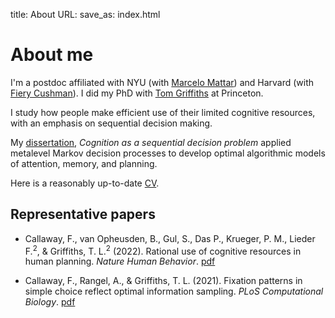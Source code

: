 title: About
URL: 
save_as: index.html

# About me

I'm a postdoc affiliated with NYU (with [Marcelo Mattar](https://mattarlab.ucsd.edu/)) and Harvard (with [Fiery Cushman](https://cushmanlab.fas.harvard.edu/)). I did my PhD with [Tom Griffiths](http://cocosci.princeton.edu) at Princeton.

I study how people make efficient use of their limited cognitive resources, with an emphasis on sequential decision making.

My [dissertation](dissertation.pdf), _Cognition as a sequential decision problem_ applied metalevel Markov decision processes to develop optimal algorithmic models of attention, memory, and planning.

Here is a reasonably up-to-date [CV](callaway-cv.pdf).

## Representative papers

- Callaway, F., van Opheusden, B., Gul, S., Das P., Krueger, P. M., Lieder F.<sup>2</sup>, & Griffiths, T. L.<sup>2</sup> (2022). Rational use of cognitive resources in human planning. _Nature Human Behavior_. [pdf](https://cocosci.princeton.edu/papers/callawayrationaluse.pdf)

- Callaway, F., Rangel, A., & Griffiths, T. L. (2021). Fixation patterns in simple choice reflect optimal information sampling. _PLoS Computational Biology_. [pdf](https://journals.plos.org/ploscompbiol/article?id=10.1371/journal.pcbi.1008863)

<!-- I received my B.A. in Psychology and Linguistics from Cornell University under the advising of [Shimon Edelman](http://kybele.psych.cornell.edu/~edelman/). -->


<!-- ### Research Statement
How do people make decisions

My research attempt to answer this question from the perspective of [resource-rational analysis](https://cocosci.princeton.edu/tom/papers/RationalUseOfCognitiveResources.pdf). Under this approach we identify optimal reasoning strategies 

Intelligent agents must continually respond to and learn from their environment. Mathematical models from Bayesian statistics and reinforcement learning can provide optimal solutions to these problems; but they are often intractable to compute. How do humans find good approximations to these optimal solutions using limited computational resources? In particular, how do they balance the competing goals of learning, deciding, and conserving resources? I aim to study this question with game-based empirical experiments and computational models inspired by machine learning algorithms. -->